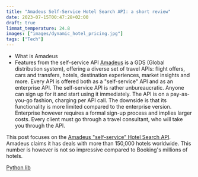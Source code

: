 ```yaml
---
title: "Amadeus Self-Service Hotel Search API: a short review"
date: 2023-07-15T00:47:28+02:00
draft: true
limmat_temperature: 24.8
images: ["images/dynamic_hotel_pricing.jpg"]
tags: ["Tech"]
---
```

*  What is Amadeus
*  Features from the self-service API
[Amadeus](https://developers.amadeus.com/) is a GDS (Global distribution system), offering a diverse set of travel APIs: flight offers, cars and transfers, hotels, destination experiences, market insights and more. Every API is offered both as a "self-service" API and as an enterprise API. The self-service API is rather unbureaucratic. Anyone can sign up for it and start using it immediately. The API is on a pay-as-you-go fashion, charging per API call. The downside is that its functionality is more limited compared to the enterprise version. Enterprise however requires a formal sign-up process and implies larger costs. Every client must go through a travel consultant, who will take you through the API. 

This post focuses on the [Amadeus "self-service" Hotel Search API](https://developers.amadeus.com/self-service/category/hotels/api-doc/hotel-search). Amadeus claims it has deals with more than 150,000 hotels worldwide. This number is however is not so impressive compared to Booking's millions of hotels.

[Python lib](https://github.com/amadeus4dev/amadeus-python)
